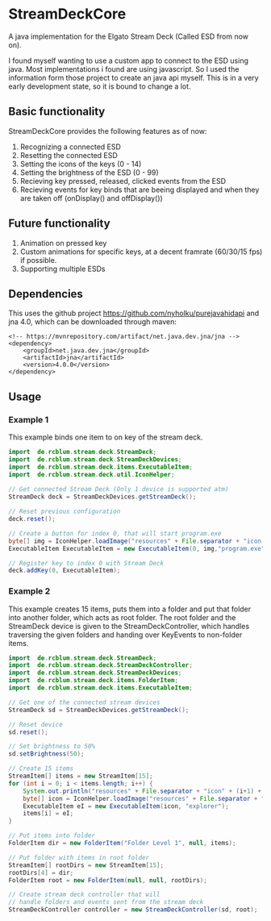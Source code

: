 # StreamDeckCore
A java implementation for the Elgato Stream Deck (Called ESD from now on).

I found myself wanting to use a custom app to connect to the ESD using java. Most implementations i found are using javascript. So I used the information form those project to create an java api myself. This is in a very early development state, so it is bound to change a lot.

## Basic functionality
StreamDeckCore provides the following features as of now:
1. Recognizing a connected ESD
2. Resetting the connected ESD
3. Setting the icons of the keys (0 - 14)
4. Setting the brightness of the ESD (0 - 99)
5. Recieving key pressed, released, clicked events from the ESD
6. Recieving events for key binds that are beeing displayed and when they are taken off (onDisplay() and offDisplay())

## Future functionality
1. Animation on pressed key
2. Custom animations for specific keys, at a decent framrate (60/30/15 fps) if possible.
3. Supporting multiple ESDs

## Dependencies
This uses the github project https://github.com/nyholku/purejavahidapi and jna 4.0, which can be downloaded through maven:

    <!-- https://mvnrepository.com/artifact/net.java.dev.jna/jna -->
    <dependency>
        <groupId>net.java.dev.jna</groupId>
        <artifactId>jna</artifactId>
        <version>4.0.0</version>
    </dependency>

## Usage
### Example 1
This example binds one item to on key of the stream deck.
```java
import  de.rcblum.stream.deck.StreamDeck;
import  de.rcblum.stream.deck.StreamDeckDevices;
import  de.rcblum.stream.deck.items.ExecutableItem;
import  de.rcblum.stream.deck.util.IconHelper;
    
// Get connected Stream Deck (Only 1 device is supported atm)
StreamDeck deck = StreamDeckDevices.getStreamDeck();

// Reset previous configuration
deck.reset();

// Create a button for index 0, that will start program.exe
byte[] img = IconHelper.loadImage("resources" + File.separator + "icon.png");
ExecutableItem ExecutableItem = new ExecutableItem(0, img,"program.exe");

// Register key to index 0 with Stream Deck
deck.addKey(0, ExecutableItem);
```
### Example 2
This example creates 15 items, puts them into a folder and put that folder into another folder, which acts as root folder. The root folder and the StreamDeck device is given to the StreamDeckController, which handles traversing the given folders and handing over KeyEvents to non-folder items.
```java
import  de.rcblum.stream.deck.StreamDeck;
import  de.rcblum.stream.deck.StreamDeckController;
import  de.rcblum.stream.deck.StreamDeckDevices;
import  de.rcblum.stream.deck.items.FolderItem;
import  de.rcblum.stream.deck.items.ExecutableItem;

// Get one of the connected stream devices
StreamDeck sd = StreamDeckDevices.getStreamDeck();

// Reset device
sd.reset();

// Set brightness to 50%
sd.setBrightness(50);

// Create 15 items
StreamItem[] items = new StreamItem[15];
for (int i = 0; i < items.length; i++) {
	System.out.println("resources" + File.separator + "icon" + (i+1) + ".png");
	byte[] icon = IconHelper.loadImage("resources" + File.separator + "icon" + (i+1) + ".png");
	ExecutableItem eI = new ExecutableItem(icon, "explorer");
	items[i] = eI;
}

// Put items into folder
FolderItem dir = new FolderItem("Folder Level 1", null, items);

// Put folder with items in root folder
StreamItem[] rootDirs = new StreamItem[15];
rootDirs[4] = dir;
FolderItem root = new FolderItem(null, null, rootDirs);

// Create stream deck controller that will
// handle folders and events sent from the stream deck
StreamDeckController controller = new StreamDeckController(sd, root);
```


